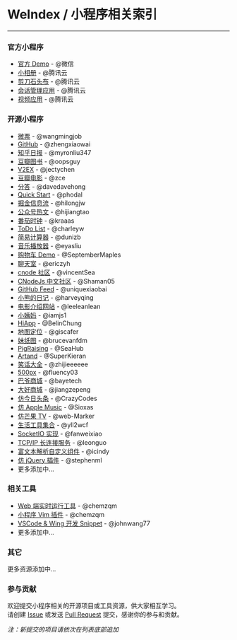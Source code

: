 # WeIndex / 小程序相关索引
----

### 官方小程序

- [官方 Demo](https://mp.weixin.qq.com/debug/wxadoc/dev/demo.html) - @微信
- [小相册](https://github.com/CFETeam/weapp-demo-album) - @腾讯云
- [剪刀石头布](https://github.com/CFETeam/weapp-demo-websocket) - @腾讯云
- [会话管理应用](https://github.com/CFETeam/weapp-demo-session) - @腾讯云
- [视频应用](https://github.com/CFETeam/weapp-demo-video) - @腾讯云

### 开源小程序

- [微票](https://github.com/wangmingjob/weapp-weipiao) - @wangmingjob
- [GitHub](https://github.com/zhengxiaowai/weapp-github) - @zhengxiaowai
- [知乎日报](https://github.com/myronliu347/wechat-app-zhihudaily) - @myronliu347
- [豆瓣图书](https://github.com/oopsguy/WechatSmallApps) - @oopsguy
- [V2EX](https://github.com/jectychen/wechat-v2ex) - @jectychen
- [豆瓣电影](https://github.com/zce/weapp-demo) - @zce
- [分答](https://github.com/davedavehong/fenda-mock) - @davedavehong
- [Quick Start](https://github.com/phodal/weapp-quick) - @phodal
- [掘金信息流](https://github.com/hilongjw/weapp-gold) - @hilongjw
- [公众号热文](https://github.com/hijiangtao/weapp-newsapp) - @hijiangtao
- [番茄时钟](https://github.com/kraaas/timer) - @kraaas
- [ToDo List](https://github.com/charleyw/wechat-weapp-redux-todos) - @charleyw
- [简易计算器](https://github.com/dunizb/wxapp-sCalc) - @dunizb
- [音乐播放器](https://github.com/eyasliu/wechat-app-music) - @eyasliu
- [购物车 Demo](https://github.com/SeptemberMaples/wechat-weapp-demo) - @SeptemberMaples
- [聊天室](https://github.com/ericzyh/wechat-chat) - @ericzyh
- [cnode 社区](https://github.com/vincentSea/wechat-cnode) - @vincentSea
- [CNodeJs 中文社区](https://github.com/Shaman05/CNodeJs-WXAPP) - @Shaman05
- [GitHub Feed](https://github.com/uniquexiaobai/wechat-app-githubfeed) - @uniquexiaobai
- [小熊的日记](https://github.com/harveyqing/BearDiary) - @harveyqing
- [电影介绍网站](https://github.com/leeleanlean/weapp-movie) - @leeleanlean
- [小姨妈](https://github.com/iamjs1/wechat-app-xiaoyima) - @iamjs1
- [HiApp](https://github.com/BelinChung/wxapp-hiapp) - @BelinChung
- [地图定位](https://github.com/giscafer/wechat-weapp-mapdemo) - @giscafer
- [妹纸图](https://github.com/brucevanfdm/WeChatMeiZhi) - @brucevanfdm
- [PigRaising](https://github.com/SeaHub/PigRaising) - @SeaHub
- [Artand](https://github.com/SuperKieran/weapp-artand) - @SuperKieran
- [笑话大全](https://github.com/zhijieeeeee/wechat-app-joke) - @zhijieeeeee
- [500px](https://github.com/fluency03/weapp-500px) - @fluency03
- [巴爷商城](https://github.com/bayetech/wechat_mall_applet) - @bayetech
- [大好商城](https://github.com/jiangzepeng/wechat-buycar) - @jiangzepeng
- [仿今日头条](https://github.com/CrazyCodes/WeiXin-SmallApps-Information) - @CrazyCodes
- [仿 Apple Music](https://github.com/Sioxas/AppleMusic) - @Sioxas
- [仿芒果 TV](https://github.com/web-Marker/wechat-Development) - @web-Marker
- [生活工具集合](https://github.com/yll2wcf/wechat-weapp-lifeTools) - @yll2wcf
- [SocketIO 实现](https://github.com/fanweixiao/wxapp-socket-io) - @fanweixiao
- [TCP/IP 长连接服务](https://github.com/leonguo/fans-server) - @leonguo
- [富文本解析自定义组件](https://github.com/icindy/wxParse) - @icindy
- [仿 jQuery 插件](https://github.com/stephenml/wx-query) - @stephenml
- 更多添加中...

### 相关工具

- [Web 端实时运行工具](https://github.com/chemzqm/wept) - @chemzqm
- [小程序 Vim 插件](https://github.com/chemzqm/wept) - @chemzqm
- [VSCode & Wing 开发 Snippet](https://github.com/johnwang77/JWSnippets-For-VSCode) - @johnwang77
- 更多添加中...

### 其它

更多资源添加中...

### 参与贡献

欢迎提交小程序相关的开源项目或工具资源，供大家相互学习。  
请创建 [Issue](https://github.com/weixin/WeIndex/issues) 或发送 [Pull Request](https://github.com/weixin/WeIndex/pulls) 提交，感谢你的参与和贡献。

*注：新提交的项目请依次在列表底部追加*

